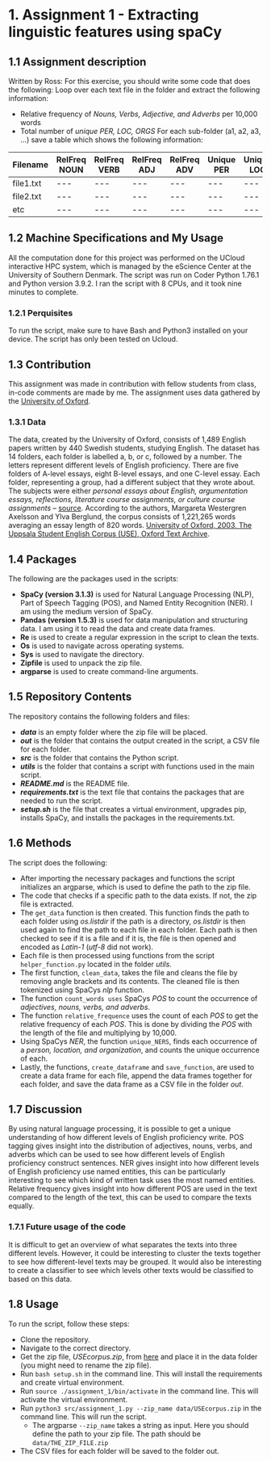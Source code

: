 # 1. Assignment 1 - Extracting linguistic features using spaCy
## 1.1 Assignment description

Written by Ross: 
For this exercise, you should write some code that does the following: Loop over each text file in the folder and extract the following information:
- Relative frequency of _Nouns, Verbs, Adjective, and Adverbs_ per 10,000 words
- Total number of _unique PER, LOC, ORGS_
For each sub-folder (a1, a2, a3, ...) save a table which shows the following information:

|Filename|RelFreq NOUN|RelFreq VERB|RelFreq ADJ|RelFreq ADV|Unique PER|Unique LOC|Unique ORG|
|---|---|---|---|---|---|---|---|
|file1.txt|---|---|---|---|---|---|---|
|file2.txt|---|---|---|---|---|---|---|
|etc|---|---|---|---|---|---|---|
## 1.2 Machine Specifications and My Usage

All the computation done for this project was performed on the UCloud interactive HPC system, which is managed by the eScience Center at the University of Southern Denmark. The script was run on Coder Python 1.76.1 and Python version 3.9.2. I ran the script with 8 CPUs, and it took nine minutes to complete.
### 1.2.1 Perquisites

To run the script, make sure to have Bash and Python3 installed on your device. The script has only been tested on Ucloud.
## 1.3 Contribution

This assignment was made in contribution with fellow students from class, in-code comments are made by me. The assignment uses data gathered by the [University of Oxford](https://ota.bodleian.ox.ac.uk/repository/xmlui/handle/20.500.12024/2457).
### 1.3.1 Data

The data, created by the University of Oxford, consists of 1,489 English papers written by 440 Swedish students, studying English. The dataset has 14 folders, each folder is labelled a, b, or c, followed by a number. The letters represent different levels of English proficiency. There are five folders of A-level essays, eight B-level essays, and one C-level essay. Each folder, representing a group, had a different subject that they wrote about. The subjects were either _personal essays about English, argumentation essays, reflections, literature course assignments, or culture course assignments_ – [source](http://icame.uib.no/ij24/use.pdf). 
According to the authors, Margareta Westergren Axelsson and Ylva Berglund, the corpus consists of 1,221,265 words averaging an essay length of 820 words. [University of Oxford, 2003, The Uppsala Student English Corpus (USE), Oxford Text Archive](https://ota.bodleian.ox.ac.uk/repository/xmlui/handle/20.500.12024/2457).
## 1.4 Packages

The following are the packages used in the scripts:
- **SpaCy (version 3.1.3)** is used for Natural Language Processing (NLP), Part of Speech Tagging (POS), and Named Entity Recognition (NER). I am using the medium version of SpaCy.
- **Pandas (version 1.5.3)** is used for data manipulation and structuring data. I am using it to read the data and create data frames.
- **Re** is used to create a regular expression in the script to clean the texts.
- **Os** is used to navigate across operating systems.
- **Sys** is used to navigate the directory.
- **Zipfile** is used to unpack the zip file.
- **argparse** is used to create command-line arguments.
## 1.5 Repository Contents

The repository contains the following folders and files:
- ***data*** is an empty folder where the zip file will be placed.
- ***out*** is the folder that contains the output created in the script, a CSV file for each folder.
- ***src*** is the folder that contains the Python script.
- ***utils*** is the folder that contains a script with functions used in the main script.
- ***README.md*** is the README file.
- ***requirements.txt*** is the text file that contains the packages that are needed to run the script.
- ***setup.sh*** is the file that creates a virtual environment, upgrades pip, installs SpaCy, and installs the packages in the requirements.txt.
## 1.6 Methods 

The script does the following:
-	After importing the necessary packages and functions the script initializes an argparse, which is used to define the path to the zip file.
-	The code that checks if a specific path to the data exists. If not, the zip file is extracted. 
-	The ``get_data`` function is then created. This function finds the path to each folder using _os.listdir_ if the path is a directory, _os.listdir_ is then used again to find the path to each file in each folder. Each path is then checked to see if it is a file and if it is, the file is then opened and encoded as _Latin-1_ (_utf-8_ did not work). 
-	Each file is then processed using functions from the script ``helper_function.py`` located in the folder _utils_. 
-	The first function, ``clean_data``, takes the file and cleans the file by removing angle brackets and its contents. The cleaned file is then tokenized using SpaCys _nlp_ function.
-	The function ``count_words uses`` SpaCys _POS_ to count the occurrence of _adjectives, nouns, verbs, and adverbs_. 
-	The function ``relative_frequence`` uses the count of each _POS_ to get the relative frequency of each _POS_. This is done by dividing the _POS_ with the length of the file and multiplying by 10,000. 
-	Using SpaCys _NER_, the function ``unique_NERS``, finds each occurrence of a _person, location, and organization_, and counts the unique occurrence of each. 
-	Lastly, the functions, ``create_dataframe`` and ``save_function``, are used to create a data frame for each file, append the data frames together for each folder, and save the data frame as a CSV file in the folder _out_.
## 1.7 Discussion
By using natural language processing, it is possible to get a unique understanding of how different levels of English proficiency write. POS tagging gives insight into the distribution of adjectives, nouns, verbs, and adverbs which can be used to see how different levels of English proficiency construct sentences. NER gives insight into how different levels of English proficiency use named entities, this can be particularly interesting to see which kind of written task uses the most named entities. Relative frequency gives insight into how different POS are used in the text compared to the length of the text, this can be used to compare the texts equally.
### 1.7.1 Future usage of the code
It is difficult to get an overview of what separates the texts into three different levels. However, it could be interesting to cluster the texts together to see how different-level texts may be grouped. It would also be interesting to create a classifier to see which levels other texts would be classified to based on this data.
## 1.8 Usage
To run the script, follow these steps:
- Clone the repository.
- Navigate to the correct directory.
- Get the zip file, _USEcorpus.zip_, from [here](https://ota.bodleian.ox.ac.uk/repository/xmlui/handle/20.500.12024/2457) and place it in the data folder (you might need to rename the zip file).
- Run ``bash setup.sh`` in the command line. This will install the requirements and create virtual environment.
- Run ``source ./assignment_1/bin/activate`` in the command line. This will activate the virtual environment.
- Run ``python3 src/assignment_1.py --zip_name data/USEcorpus.zip`` in the command line. This will run the script.
    - The argparse ``--zip_name`` takes a string as input. Here you should define the path to your zip file. The path should be ``data/THE_ZIP_FILE.zip``
- The CSV files for each folder will be saved to the folder out.
